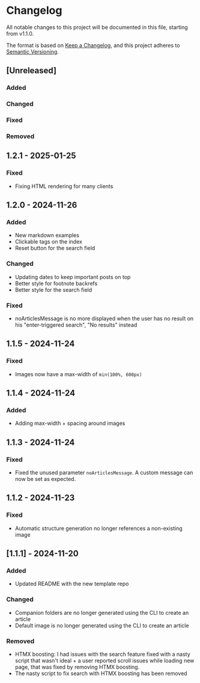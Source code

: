 # Changelog

All notable changes to this project will be documented in this file, starting from v1.1.0.

The format is based on [Keep a Changelog](https://keepachangelog.com/en/1.1.0/),
and this project adheres to [Semantic Versioning](https://semver.org/spec/v2.0.0.html).

## [Unreleased]

### Added

### Changed

### Fixed

### Removed

## 1.2.1 - 2025-01-25

### Fixed

- Fixing HTML rendering for many clients

## 1.2.0 - 2024-11-26

### Added

- New markdown examples
- Clickable tags on the index
- Reset button for the search field

### Changed

- Updating dates to keep important posts on top
- Better style for footnote backrefs
- Better style for the search field

### Fixed

- noArticlesMessage is no more displayed when the user has no result on his "enter-triggered search", "No results" instead

## 1.1.5 - 2024-11-24

### Fixed

- Images now have a max-width of `min(100%, 600px)`

## 1.1.4 - 2024-11-24

### Added

- Adding max-width + spacing around images

## 1.1.3 - 2024-11-24

### Fixed

- Fixed the unused parameter `noArticlesMessage`. A custom message can now be set as expected.

## 1.1.2 - 2024-11-23

### Fixed

- Automatic structure generation no longer references a non-existing image

## [1.1.1] - 2024-11-20

### Added

- Updated README with the new template repo

### Changed

- Companion folders are no longer generated using the CLI to create an article
- Default image is no longer generated using the CLI to create an article

### Removed

- HTMX boosting: I had issues with the search feature fixed with a nasty script that wasn't ideal + a user reported scroll issues while loading new page, that was fixed by removing HTMX boosting.
- The nasty script to fix search with HTMX boosting has been removed
